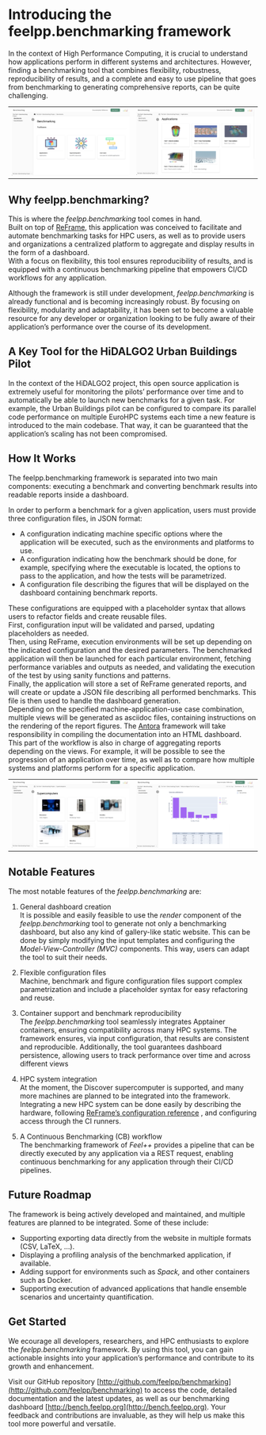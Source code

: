 # Introducing the feelpp.benchmarking framework

In the context of High Performance Computing, it is crucial to understand how applications perform in different systems and architectures. However, finding a benchmarking tool that combines flexibility, robustness, reproducibility of results, and a complete and easy to use pipeline that goes from benchmarking to generating comprehensive reports, can be quite challenging. 

|   |   |
| --- | --- |
| ![Benchmarking Dashboard](dasbhoard-base.png) | ![Benchmarking Applications](dashboard-applications.png) |

## Why feelpp.benchmarking?
This is where the *feelpp.benchmarking* tool comes in hand.    
Built on top of [ReFrame](https://reframe-hpc.readthedocs.io/en/stable/), this application was conceived to facilitate and automate benchmarking tasks for HPC users, as well as to provide users and organizations a centralized platform to aggregate and display results in the form of a dashboard.  
With a focus on flexibility, this tool ensures reproducibility of results, and is equipped with a continuous benchmarking pipeline that empowers CI/CD workflows for any application.

Although the framework is still under development, *feelpp.benchmarking* is already functional and is becoming increasingly robust. By focusing on flexibility, modularity and adaptability, it has been set to become a valuable resource for any developer or organization looking to be fully aware of their application’s performance over the course of its development.


## A Key Tool for the HiDALGO2 Urban Buildings Pilot

In the context of the HiDALGO2 project, this open source application is extremely useful for monitoring the pilots’ performance over time and to automatically be able to launch new benchmarks for a given task. For example, the Urban Buildings pilot can be configured to compare its parallel code performance on multiple EuroHPC systems each time a new feature is introduced to the main codebase. That way, it can be guaranteed that the application’s scaling has not been compromised.

## How It Works

The feelpp.benchmarking framework is separated into two main components: executing a benchmark and converting benchmark results into readable reports inside a dashboard. 

In order to perform a benchmark for a given application, users must provide three configuration files, in JSON format: 

- A configuration indicating machine specific options where the application will be executed, such as the environments and platforms to use.  
- A configuration indicating how the benchmark should be done, for example, specifying where the executable is located, the options to pass to the application, and how the tests will be parametrized.  
- A configuration file describing the figures that will be displayed on the dashboard containing benchmark reports.

These configurations are equipped with a placeholder syntax that allows users to refactor fields and create reusable files.  
First, configuration input will be validated and parsed, updating placeholders as needed.   
Then, using ReFrame, execution environments will be set up depending on the indicated configuration and the desired parameters. The benchmarked application will then be launched for each particular environment, fetching performance variables and outputs as needed, and validating the execution of the test by using sanity functions and patterns.   
Finally, the application will store a set of ReFrame generated reports, and will create or update a JSON file describing all performed benchmarks. This file is then used to handle the dashboard generation.  
Depending on the specified machine-application-use case combination, multiple views will be generated as asciidoc files, containing instructions on the rendering of the report figures. The [Antora](https://antora.org) framework will take responsibility in compiling the documentation into an HTML dashboard.   
This part of the workflow is also in charge of aggregating reports depending on the views. For example, it will be possible to see the progression of an application over time, as well as to compare how multiple systems and platforms perform for a specific application.

|   |   |
| --- | --- |
| ![Benchmarking Supercomputers](dashboard-supercomputers.png) | ![Benchmark Glimpse](dashboard-benchmark-glimpse.png) |

## Notable Features

The most notable features of the *feelpp.benchmarking* are:

1. General dashboard creation  
   It is possible and easily feasible to use the *render* component of the *feelpp.benchmarking* tool to generate not only a benchmarking dashboard, but also any kind of gallery-like static website. This can be done by simply modifying the input templates and configuring the *Model-View-Controller (MVC)* components. This way, users can adapt the tool to suit their needs.  
     
2. Flexible configuration files  
   Machine, benchmark and figure configuration files support complex parametrization and include a placeholder syntax for easy refactoring and reuse. 

3. Container support and benchmark reproducibility  
   The *feelpp.benchmarking* tool seamlessly integrates Apptainer containers, ensuring compatibility across many HPC systems. The framework ensures, via input configuration, that results are consistent and reproducible. Additionally, the tool guarantees dashboard persistence, allowing users to track performance over time and across different views

4. HPC system integration  
   At the moment, the Discover supercomputer is supported, and many more machines are planned to be integrated into the framework. Integrating a new HPC system can be done easily by describing the hardware, following [ReFrame’s configuration reference](https://reframe-hpc.readthedocs.io/en/stable/config_reference.html) , and configuring access through the CI runners.

5. A Continuous Benchmarking (CB) workflow  
   The benchmarking framework of *Feel++* provides a pipeline that can be directly executed by any application via a REST request, enabling continuous benchmarking for any application through their CI/CD pipelines.

## Future Roadmap

The framework is being actively developed and maintained, and multiple features are planned to be integrated. Some of these include: 

- Supporting exporting data directly from the website in multiple formats (CSV, LaTeX, …).   
- Displaying a profiling analysis of the benchmarked application, if available.  
- Adding support for environments such as *Spack,* and other containers such as Docker.  
- Supporting execution of advanced applications that handle ensemble scenarios and uncertainty quantification. 

## Get Started

We ecourage all developers, researchers, and HPC enthusiasts to explore the *feelpp.benchmarking* framework. By using this tool, you can gain actionable insights into your application’s performance and contribute to its growth and enhancement.

Visit our GitHub repository [http://github.com/feelpp/benchmarking](http://github.com/feelpp/benchmarking) to access the code, detailed documentation and the latest updates, as well as our benchmarking dashboard [http://bench.feelpp.org](http://bench.feelpp.org). Your feedback and contributions are invaluable, as they will help us make this tool more powerful and versatile.
